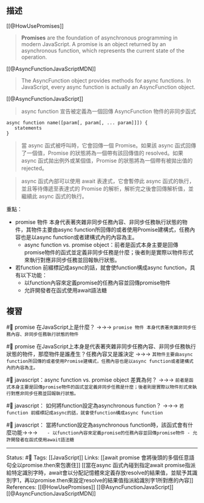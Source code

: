 ## 描述


[[@HowUsePromises]]
> **Promises** are the foundation of asynchronous programming in modern JavaScript. A promise is an object returned by an asynchronous function, which represents the current state of the operation.



[[@AsyncFunctionJavaScriptMDN]]
> The AsyncFunction object provides methods for async functions. In JavaScript, every async function is actually an AsyncFunction object.



[[@AsyncFunctionJavaScript]]
> async function 宣告被定義為一個回傳 AsyncFunction 物件的非同步函式 

```
async function name([param[, param[, ... param]]]) {
   statements
}
```

> 當 async 函式被呼叫時，它會回傳一個 Promise。如果該 async 函式回傳了一個值，Promise 的狀態將為一個帶有該回傳值的 resolved。如果 async 函式拋出例外或某個值，Promise 的狀態將為一個帶有被拋出值的 rejected。

> async 函式內部可以使用 await 表達式，它會暫停此 async 函式的執行，並且等待傳遞至表達式的 Promise 的解析，解析完之後會回傳解析值，並繼續此 async 函式的執行。


重點：
- promise 物件 本身代表著夾雜非同步任務內容、非同步任務執行狀態的物件，其物件主要由async function所回傳的或者使用Promise建構式，任務內容也是以async function或者建構式內的內容為主。
	- async function vs. promise object：前者是函式本身主要是回傳promise物件的函式並定義非同步任務是什麼；後者則是實際以物件形式來執行對應非同步任務並回報執行狀態。
- 若function 前綴標記成async的話，就會使function構成async function，具有以下功能：
	- 以function內容來定義promise的任務內容並回傳promise物件
	- 允許開發者在函式使用await語法糖

## 複習

#🧠 promise 在JavaScript上是什麼？ ->->-> `promise 物件 本身代表著夾雜非同步任務內容、非同步任務執行狀態的物件`

#🧠 promise 在JavaScript上本身是代表著夾雜非同步任務內容、非同步任務執行狀態的物件，那麼物件是誰產生？任務內容又是誰決定 ->->-> `其物件主要由async function所回傳的或者使用Promise建構式，任務內容也是以async function或者建構式內的內容為主。`

#🧠 javascript：async function vs. promise object 差異為何？ ->->-> `前者是函式本身主要是回傳promise物件的函式並定義非同步任務是什麼；後者則是實際以物件形式來執行對應非同步任務並回報執行狀態。`

#🧠 javascript： 如何將function設定為asynchronous  function？ ->->-> `若function 前綴標記成async的話，就會使function構成async function`



#🧠 javascript： 當將function設定為asynchronous  function時，該函式會有什麼功能->->-> `	- 以function內容來定義promise的任務內容並回傳promise物件 - 允許開發者在函式使用await語法糖`



---
Status: #🌱 
Tags:
[[JavaScript]]
Links:
[[await promise 會將後頭的多個任意語句全以promise.then來包裹住]]
[[當在async 函式內碰到指定await promise指派給特定識別字時，await會以分配記憶體來定義存放resolve的結果值，並賦予其識別字1，再以promise.then來設定resolve的結果值指派給識別字1所對應的內容]]
References:
[[@HowUsePromises]]
[[@AsyncFunctionJavaScript]]
[[@AsyncFunctionJavaScriptMDN]]
